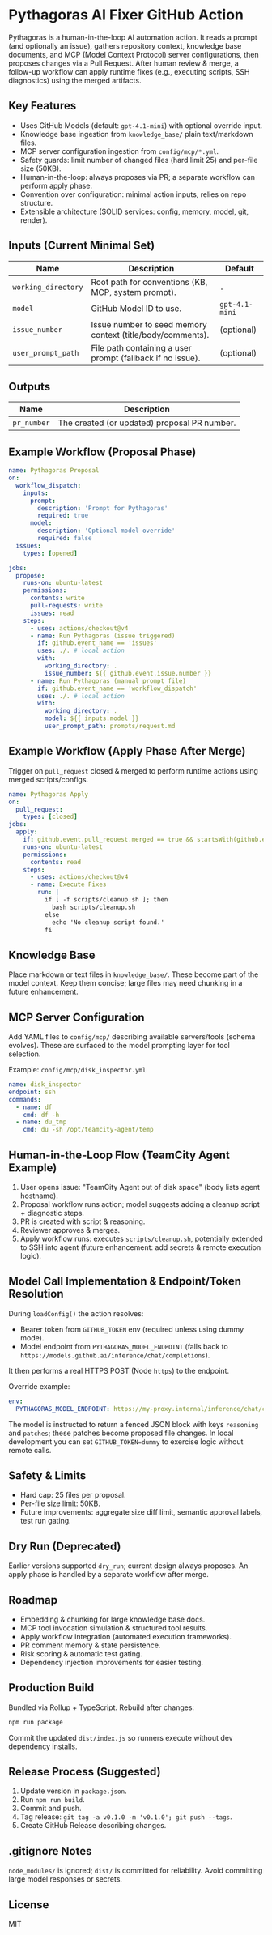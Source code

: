 # Pythagoras AI Fixer GitHub Action

Pythagoras is a human-in-the-loop AI automation action. It reads a prompt (and optionally an issue), gathers repository context, knowledge base documents, and MCP (Model Context Protocol) server configurations, then proposes changes via a Pull Request. After human review & merge, a follow-up workflow can apply runtime fixes (e.g., executing scripts, SSH diagnostics) using the merged artifacts.

## Key Features

- Uses GitHub Models (default: `gpt-4.1-mini`) with optional override input.
- Knowledge base ingestion from `knowledge_base/` plain text/markdown files.
- MCP server configuration ingestion from `config/mcp/*.yml`.
- Safety guards: limit number of changed files (hard limit 25) and per-file size (50KB).
- Human-in-the-loop: always proposes via PR; a separate workflow can perform apply phase.
- Convention over configuration: minimal action inputs, relies on repo structure.
- Extensible architecture (SOLID services: config, memory, model, git, render).

## Inputs (Current Minimal Set)

| Name                | Description                                                | Default        |
| ------------------- | ---------------------------------------------------------- | -------------- |
| `working_directory` | Root path for conventions (KB, MCP, system prompt).        | `.`            |
| `model`             | GitHub Model ID to use.                                    | `gpt-4.1-mini` |
| `issue_number`      | Issue number to seed memory context (title/body/comments). | (optional)     |
| `user_prompt_path`  | File path containing a user prompt (fallback if no issue). | (optional)     |

## Outputs

| Name        | Description                                  |
| ----------- | -------------------------------------------- |
| `pr_number` | The created (or updated) proposal PR number. |

## Example Workflow (Proposal Phase)

```yaml
name: Pythagoras Proposal
on:
  workflow_dispatch:
    inputs:
      prompt:
        description: 'Prompt for Pythagoras'
        required: true
      model:
        description: 'Optional model override'
        required: false
  issues:
    types: [opened]

jobs:
  propose:
    runs-on: ubuntu-latest
    permissions:
      contents: write
      pull-requests: write
      issues: read
    steps:
      - uses: actions/checkout@v4
      - name: Run Pythagoras (issue triggered)
        if: github.event_name == 'issues'
        uses: ./. # local action
        with:
          working_directory: .
          issue_number: ${{ github.event.issue.number }}
      - name: Run Pythagoras (manual prompt file)
        if: github.event_name == 'workflow_dispatch'
        uses: ./. # local action
        with:
          working_directory: .
          model: ${{ inputs.model }}
          user_prompt_path: prompts/request.md
```

## Example Workflow (Apply Phase After Merge)

Trigger on `pull_request` closed & merged to perform runtime actions using merged scripts/configs.

```yaml
name: Pythagoras Apply
on:
  pull_request:
    types: [closed]
jobs:
  apply:
    if: github.event.pull_request.merged == true && startsWith(github.event.pull_request.head.ref, 'pythagoras/proposal-')
    runs-on: ubuntu-latest
    permissions:
      contents: read
    steps:
      - uses: actions/checkout@v4
      - name: Execute Fixes
        run: |
          if [ -f scripts/cleanup.sh ]; then
            bash scripts/cleanup.sh
          else
            echo 'No cleanup script found.'
          fi
```

## Knowledge Base

Place markdown or text files in `knowledge_base/`. These become part of the model context. Keep them concise; large files may need chunking in a future enhancement.

## MCP Server Configuration

Add YAML files to `config/mcp/` describing available servers/tools (schema evolves). These are surfaced to the model prompting layer for tool selection.

Example: `config/mcp/disk_inspector.yml`

```yaml
name: disk_inspector
endpoint: ssh
commands:
  - name: df
    cmd: df -h
  - name: du_tmp
    cmd: du -sh /opt/teamcity-agent/temp
```

## Human-in-the-Loop Flow (TeamCity Agent Example)

1. User opens issue: "TeamCity Agent out of disk space" (body lists agent hostname).
2. Proposal workflow runs action; model suggests adding a cleanup script + diagnostic steps.
3. PR is created with script & reasoning.
4. Reviewer approves & merges.
5. Apply workflow runs: executes `scripts/cleanup.sh`, potentially extended to SSH into agent (future enhancement: add secrets & remote execution logic).

## Model Call Implementation & Endpoint/Token Resolution

During `loadConfig()` the action resolves:

- Bearer token from `GITHUB_TOKEN` env (required unless using dummy mode).
- Model endpoint from `PYTHAGORAS_MODEL_ENDPOINT` (falls back to `https://models.github.ai/inference/chat/completions`).

It then performs a real HTTPS POST (Node `https`) to the endpoint.

Override example:

```yaml
env:
  PYTHAGORAS_MODEL_ENDPOINT: https://my-proxy.internal/inference/chat/completions
```

The model is instructed to return a fenced JSON block with keys `reasoning` and `patches`; these patches become proposed file changes. In local development you can set `GITHUB_TOKEN=dummy` to exercise logic without remote calls.

## Safety & Limits

- Hard cap: 25 files per proposal.
- Per-file size limit: 50KB.
- Future improvements: aggregate size diff limit, semantic approval labels, test run gating.

## Dry Run (Deprecated)

Earlier versions supported `dry_run`; current design always proposes. An apply phase is handled by a separate workflow after merge.

## Roadmap

- Embedding & chunking for large knowledge base docs.
- MCP tool invocation simulation & structured tool results.
- Apply workflow integration (automated execution frameworks).
- PR comment memory & state persistence.
- Risk scoring & automatic test gating.
- Dependency injection improvements for easier testing.

## Production Build

Bundled via Rollup + TypeScript. Rebuild after changes:

```bash
npm run package
```

Commit the updated `dist/index.js` so runners execute without dev dependency installs.

## Release Process (Suggested)

1. Update version in `package.json`.
2. Run `npm run build`.
3. Commit and push.
4. Tag release: `git tag -a v0.1.0 -m 'v0.1.0'; git push --tags`.
5. Create GitHub Release describing changes.

## .gitignore Notes

`node_modules/` is ignored; `dist/` is committed for reliability. Avoid committing large model responses or secrets.

## License

MIT

